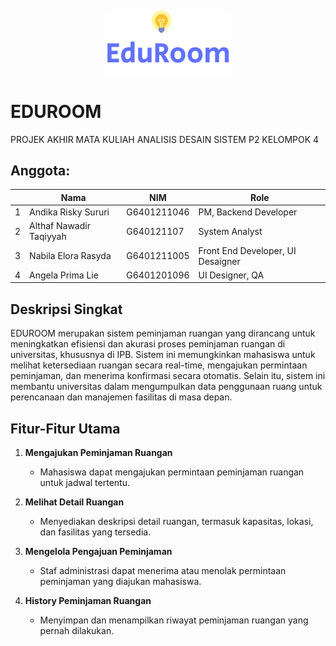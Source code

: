 <h6 align="center"><img src="eduroom-fe/image/logo2.png"></h6>

# EDUROOM

PROJEK AKHIR MATA KULIAH ANALISIS DESAIN SISTEM
P2 KELOMPOK 4

## Anggota:
|  | Nama  | NIM | Role |
| - | ------------- | ------------- | -
| 1 | Andika Risky Sururi  | G6401211046 | PM, Backend Developer |
| 2 | Althaf Nawadir Taqiyyah  | G640121107  | System Analyst |
| 3 | Nabila Elora Rasyda  | G6401211005 |  Front End Developer, UI Desaigner|
| 4 | Angela Prima Lie | G6401201096 | UI Designer, QA  |

## Deskripsi Singkat
EDUROOM merupakan sistem peminjaman ruangan yang dirancang untuk meningkatkan efisiensi dan akurasi proses peminjaman ruangan di universitas, khususnya di IPB. Sistem ini memungkinkan mahasiswa untuk melihat ketersediaan ruangan secara real-time, mengajukan permintaan peminjaman, dan menerima konfirmasi secara otomatis. Selain itu, sistem ini membantu universitas dalam mengumpulkan data penggunaan ruang untuk perencanaan dan manajemen fasilitas di masa depan.

## Fitur-Fitur Utama

1. **Mengajukan Peminjaman Ruangan**
   - Mahasiswa dapat mengajukan permintaan peminjaman ruangan untuk jadwal tertentu.

2. **Melihat Detail Ruangan**
   - Menyediakan deskripsi detail ruangan, termasuk kapasitas, lokasi, dan fasilitas yang tersedia.

3. **Mengelola Pengajuan Peminjaman**
   - Staf administrasi dapat menerima atau menolak permintaan peminjaman yang diajukan mahasiswa.

4. **History Peminjaman Ruangan**
   - Menyimpan dan menampilkan riwayat peminjaman ruangan yang pernah dilakukan.

